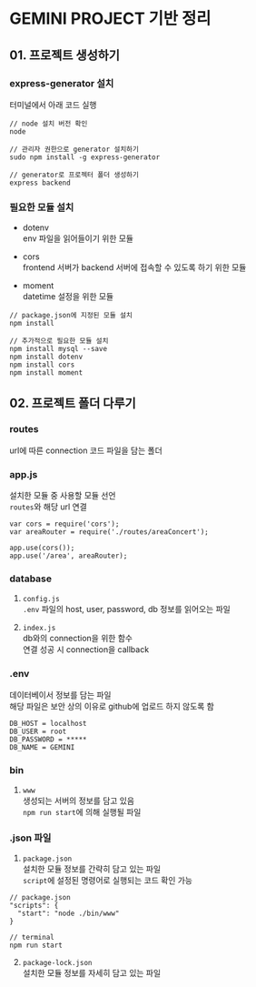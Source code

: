 # GEMINI PROJECT 기반 정리

## 01. 프로젝트 생성하기
### express-generator 설치
터미널에서 아래 코드 실행
```
// node 설치 버전 확인
node

// 관리자 권한으로 generator 설치하기
sudo npm install -g express-generator

// generator로 프로젝터 폴더 생성하기
express backend
```

### 필요한 모듈 설치
- dotenv  
env 파일을 읽어들이기 위한 모듈

- cors  
frontend 서버가 backend 서버에 접속할 수 있도록 하기 위한 모듈

- moment  
datetime 설정을 위한 모듈

```
// package.json에 지정된 모듈 설치
npm install

// 추가적으로 필요한 모듈 설치
npm install mysql --save
npm install dotenv
npm install cors
npm install moment
```

## 02. 프로젝트 폴더 다루기
### routes
url에 따른 connection 코드 파일을 담는 폴더

### app.js
설치한 모듈 중 사용할 모듈 선언  
`routes`와 해당 url 연결  
```
var cors = require('cors');
var areaRouter = require('./routes/areaConcert');

app.use(cors());
app.use('/area', areaRouter);
```

### database
1. `config.js`  
`.env` 파일의 host, user, password, db 정보를 읽어오는 파일

2. `index.js`  
db와의 connection을 위한 함수  
연결 성공 시 connection을 callback

### .env
데이터베이서 정보를 담는 파일  
해당 파일은 보안 상의 이유로 github에 업로드 하지 않도록 함
```
DB_HOST = localhost
DB_USER = root
DB_PASSWORD = *****
DB_NAME = GEMINI
```

### bin
1. `www`  
생성되는 서버의 정보를 담고 있음  
`npm run start`에 의해 실행될 파일

### .json 파일
1. `package.json`  
설치한 모듈 정보를 간략히 담고 있는 파일  
`script`에 설정된 명령어로 실행되는 코드 확인 가능
```
// package.json
"scripts": {
  "start": "node ./bin/www"
}

// terminal
npm run start
```

2. `package-lock.json`  
설치한 모듈 정보를 자세히 담고 있는 파일
